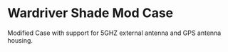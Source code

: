 # Wardriver Shade Mod Case

Modified Case with support for 5GHZ external antenna and GPS antenna housing.

